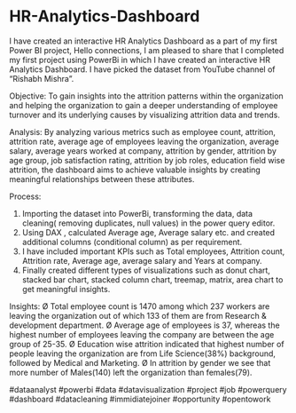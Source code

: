 # HR-Analytics-Dashboard
I have created an interactive HR Analytics Dashboard as a part of my first Power BI project,
Hello connections, I am pleased to share that I completed my first project using PowerBi in which I have created an interactive HR Analytics Dashboard. I have picked the dataset from YouTube channel of “Rishabh Mishra”.

Objective:  To gain insights into the attrition patterns within the organization and helping the organization to gain a deeper understanding of employee turnover and its underlying causes by visualizing attrition data and trends.

Analysis:  By analyzing various metrics such as employee count, attrition, attrition rate, average age of employees leaving the organization, average salary, average years worked  at company, attrition by gender, attrition by age group, job satisfaction rating, attrition by job roles, education field wise attrition, the dashboard aims to achieve valuable insights by creating meaningful relationships between these attributes.

Process:
1. Importing the dataset into PowerBi, transforming the data, data cleaning( removing duplicates, null values) in the power query editor.
2. Using DAX , calculated Average age, Average salary etc. and created additional columns (conditional column) as per requirement.
3. I have included important KPIs such as Total employees, Attrition count, Attrition rate, Average age, average salary and Years at company.
4. Finally created different types of visualizations such as donut chart, stacked bar chart, stacked column chart, treemap, matrix, area chart to get meaningful insights.

Insights:
Ø Total employee count is 1470 among which 237 workers are leaving the organization out of which 133 of them are from Research & development department.
Ø Average age of employees is 37, whereas the highest number of employees leaving the company are between the age group of 25-35.
Ø Education wise attrition indicated that highest number of people leaving the organization are from Life Science(38%) background, followed by Medical and Marketing.
Ø In attrition by gender we see that more number of Males(140) left the organization than females(79).

#dataanalyst #powerbi #data #datavisualization #project #job #powerquery #dashboard #datacleaning #immidiatejoiner #opportunity #opentowork
